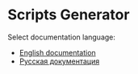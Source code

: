 # Scripts Generator
Select documentation language:
* <a href="README_EN.md">English documentation</a>
* <a href="README_RU.md">Русская документация</a>